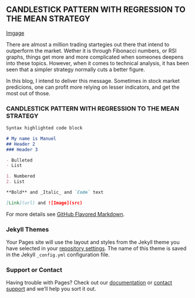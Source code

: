 ## CANDLESTICK PATTERN WITH REGRESSION TO THE MEAN STRATEGY
[Imgage](~/Desktop/GIT/GIT_PAGES/0.png)

There are almost a million trading startegies out there that intend to outperform the market. Wether it is through Fibonacci numbers, or RSI graphs, things get more and more complicated when someones deepens into these topics. However, when it comes to technical analysis, it has been seen that a simpler strategy normally cuts a better figure.

In this blog, I intend to deliver this message. Sometimes in stock market predicions, one can profit more relying on lesser indicators, and get the most out of those.

### CANDLESTICK PATTERN WITH REGRESSION TO THE MEAN STRATEGY



```markdown
Syntax highlighted code block

# My name is Manuel
## Header 2
### Header 3

- Bulleted
- List

1. Numbered
2. List

**Bold** and _Italic_ and `Code` text

[Link](url) and ![Image](src)
```

For more details see [GitHub Flavored Markdown](https://guides.github.com/features/mastering-markdown/).

### Jekyll Themes

Your Pages site will use the layout and styles from the Jekyll theme you have selected in your [repository settings](https://github.com/Hupperich-Manuel/Candlestick_pattern_RTM_strategy/settings/pages). The name of this theme is saved in the Jekyll `_config.yml` configuration file.

### Support or Contact

Having trouble with Pages? Check out our [documentation](https://docs.github.com/categories/github-pages-basics/) or [contact support](https://support.github.com/contact) and we’ll help you sort it out.
